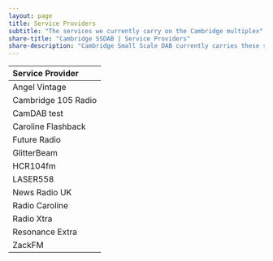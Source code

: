 ```yaml
---
layout: page
title: Service Providers
subtitle: "The services we currently carry on the Cambridge multiplex"
share-title: "Cambridge SSDAB | Service Providers"
share-description: "Cambridge Small Scale DAB currently carries these service providers"
---
```

| Service Provider |
| :------ |
| Angel Vintage |
| Cambridge 105 Radio |
| CamDAB test|
| Caroline Flashback |
| Future Radio |
| GlitterBeam |
| HCR104fm |
| LASER558 |
| News Radio UK |
| Radio Caroline |
| Radio Xtra |
| Resonance Extra |
| ZackFM |
